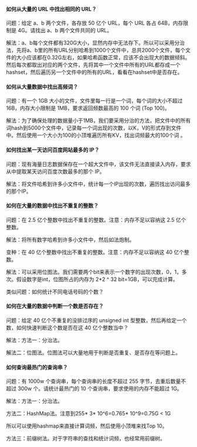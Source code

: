 #### 如何从大量的 URL 中找出相同的 URL？

问题：给定 a、b 两个文件，各存放 50 亿个 URL，每个 URL 各占 64B，内存限制是 4G。请找出 a、b 两个文件共同的 URL。

解法：a、b每个文件都有320G大小，显然内存中无法存下。所以可以采用分治法，先将a、b里的所有URL分别哈希到1000个文件中，总共2000个文件，每个文件的大小应该都在0.32G左右，如果哈希函数正常，应该不会出现大的数据倾斜。然后每次都取出对应的两个文件，先将其中一个文件中所有的URL都存成一个hashset，然后遍历另一个文件中的所有的URL，看看在hashset中是否存在。

#### 如何从大量数据中找出高频词？

问题：有一个 1GB 大小的文件，文件里每一行是一个词，每个词的大小不超过 16B，内存大小限制是 1MB，要求返回频数最高的 100 个词 (Top 100)。

解法：为了确保处理的数据量小于1MB，我们要采用分治的方法，把文件中的所有词hash到5000个文件中，记录每一个词出现的次数，以K，V的形式存到文件中。然后使用一个大小为100的小顶堆遍历所有KV，找出词频最大的100个词 。

#### 如何找出某一天访问百度网站最多的 IP？

问题：现有海量日志数据保存在一个超大文件中，该文件无法直接读入内存，要求从中提取某天访问百度次数最多的那个 IP。

解法：将文件哈希到许多小文件中，统计每一个IP出现的次数，遍历找出访问最多的那个IP。

#### 如何在大量的数据中找出不重复的整数？

问题：在 2.5 亿个整数中找出不重复的整数。注意：内存不足以容纳这 2.5 亿个整数。

解法：将所有数字哈希到许多小文件中，然后如法炮制。

变种：在 40 亿个整数中找出不重复的整数。注意：内存不足以容纳这 40 亿个整数。

解法：可以采用位图法。我们需要两个bit来表示一个数字的出现次数，0，1，多次。假设数字是int，位图所占的内存为 2*2 ^ 32  bit=1GB，可以完成计算。

类似问题：如何统计不同电话号码的个数？

#### 如何在大量的数据中判断一个数是否存在？

问题：给定 40 亿个不重复的没排过序的 unsigned int 型整数，然后再给定一个数，如何快速判断这个数是否在这 40 亿个整数当中？

解法：方法一：分治法。

解法二：位图法。位图法可以大量地用于判断是否重复、是否存在等问题上。

#### 如何查询最热门的查询串？

问题：有 1000w 个查询串，每个查询串的长度不超过 255 字节，去重后数量不超过 300w 个。请统计最热门的 10 个查询串，要求使用的内存不能超过 1G。

解法：方法一：分治法。

方法二：HashMap法。注意到255* 3* 10^6=0.765* 10^9=0.75G < 1G

所以可以使用hashmap来直接计算词频，然后使用小顶堆来找Top 10。

方法三：前缀树法。对于字符串的查找和统计词频，也经常用前缀树。

